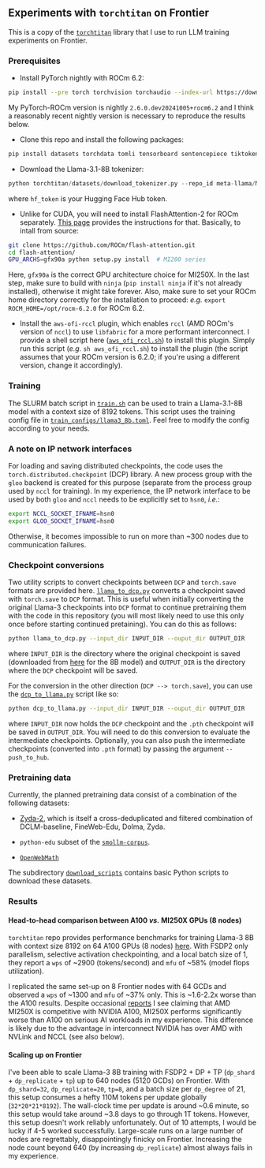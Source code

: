 ## Experiments with `torchtitan` on Frontier

This is a copy of the [`torchtitan`](https://github.com/pytorch/torchtitan) library that I use to run LLM training experiments on Frontier. 

### Prerequisites

* Install PyTorch nightly with ROCm 6.2:
```bash
pip install --pre torch torchvision torchaudio --index-url https://download.pytorch.org/whl/nightly/rocm6.2
```
My PyTorch-ROCm version is nightly `2.6.0.dev20241005+rocm6.2` and I think a reasonably recent nightly version is necessary to reproduce the results below.

* Clone this repo and install the following packages:
```bash
pip install datasets torchdata tomli tensorboard sentencepiece tiktoken blobfile tabulate ninja
``` 

* Download the Llama-3.1-8B tokenizer:

```python 
python torchtitan/datasets/download_tokenizer.py --repo_id meta-llama/Meta-Llama-3.1-8B --tokenizer_path "original" --hf_token=...
```

where `hf_token` is your Hugging Face Hub token.

* Unlike for CUDA, you will need to install FlashAttention-2 for ROCm separately. [This page](https://rocm.docs.amd.com/en/latest/how-to/llm-fine-tuning-optimization/model-acceleration-libraries.html) provides the instructions for that. Basically, to intall from source:

```bash
git clone https://github.com/ROCm/flash-attention.git
cd flash-attention/
GPU_ARCHS=gfx90a python setup.py install  # MI200 series
```
Here, `gfx90a` is the correct GPU architecture choice for MI250X. In the last step, make sure to build with `ninja` (`pip install ninja` if it's not already installed), otherwise it might take forever. Also, make sure to set your ROCm home directory correctly for the installation to proceed: *e.g.* `export ROCM_HOME=/opt/rocm-6.2.0` for ROCm 6.2.

* Install the `aws-ofi-rccl` plugin, which enables `rccl` (AMD ROCm's version of `nccl`) to use `libfabric` for a more performant interconnect. I provide a shell script here ([`aws_ofi_rccl.sh`](https://github.com/eminorhan/frontier-torchtitan/blob/master/aws_ofi_rccl.sh)) to install this plugin. Simply run this script (*e.g.* `sh aws_ofi_rccl.sh`) to install the plugin (the script assumes that your ROCm version is 6.2.0; if you're using a different version, change it accordingly).

### Training

The SLURM batch script in [`train.sh`](https://github.com/eminorhan/frontier-torchtitan/blob/master/train_8B.sh) can be used to train a Llama-3.1-8B model with a context size of 8192 tokens. This script uses the training config file in [`train_configs/llama3_8b.toml`](https://github.com/eminorhan/frontier-torchtitan/blob/master/train_configs/llama3_8b.toml). Feel free to modify the config according to your needs.

### A note on IP network interfaces

For loading and saving distributed checkpoints, the code uses the `torch.distributed.checkpoint` (DCP) library. A new process group with the `gloo` backend is created for this purpose (separate from the process group used by `nccl` for training). In my experience, the IP network interface to be used by both `gloo` and `nccl` needs to be explicitly set to `hsn0`, *i.e.*:
```bash
export NCCL_SOCKET_IFNAME=hsn0
export GLOO_SOCKET_IFNAME=hsn0
```
Otherwise, it becomes impossible to run on more than ~300 nodes due to communication failures.

### Checkpoint conversions

Two utility scripts to convert checkpoints between `DCP` and `torch.save` formats are provided here. [`llama_to_dcp.py`](https://github.com/eminorhan/frontier-torchtitan/blob/master/llama_to_dcp.py) converts a checkpoint saved with `torch.save` to `DCP` format. This is useful when initially converting the original Llama-3 checkpoints into `DCP` format to continue pretraining them with the code in this repository (you will most likely need to use this only once before starting continued pretaining). You can do this as follows:
```bash
python llama_to_dcp.py --input_dir INPUT_DIR --ouput_dir OUTPUT_DIR
```
where `INPUT_DIR` is the directory where the original checkpoint is saved (downloaded from [here](https://huggingface.co/meta-llama/Llama-3.1-8B/tree/main/original) for the 8B model) and `OUTPUT_DIR` is the directory where the `DCP` checkpoint will be saved. 

For the conversion in the other direction (`DCP --> torch.save`), you can use the [`dcp_to_llama.py`](https://github.com/eminorhan/frontier-torchtitan/blob/master/dcp_to_llama.py) script like so:
```bash
python dcp_to_llama.py --input_dir INPUT_DIR --ouput_dir OUTPUT_DIR
```
where `INPUT_DIR` now holds the `DCP` checkpoint and the `.pth` checkpoint will be saved in `OUTPUT_DIR`. You will need to do this conversion to evaluate the intermediate checkpoints. Optionally, you can also push the intermediate checkpoints (converted into `.pth` format) by passing the argument `--push_to_hub`.

### Pretraining data

Currently, the planned pretraining data consist of a combination of the following datasets:

* [Zyda-2](https://huggingface.co/datasets/Zyphra/Zyda-2), which is itself a cross-deduplicated and filtered combination of DCLM-baseline, FineWeb-Edu, Dolma, Zyda.

* `python-edu` subset of the [`smollm-corpus`](https://huggingface.co/datasets/HuggingFaceTB/smollm-corpus).

* [`OpenWebMath`](https://huggingface.co/datasets/open-web-math/open-web-math)

The subdirectory [`download_scripts`](https://github.com/eminorhan/frontier-torchtitan/tree/master/download_scripts) contains basic Python scripts to download these datasets.

### Results

#### Head-to-head comparison between A100 *vs.* MI250X GPUs (8 nodes)
`torchtitan` repo provides performance benchmarks for training Llama-3 8B with context size 8192 on 64 A100 GPUs (8 nodes) [here](https://github.com/pytorch/torchtitan/blob/main/docs/performance.md). With FSDP2 only parallelism, selective activation checkpointing, and a local batch size of 1, they report a `wps` of ~2900 (tokens/second) and `mfu` of ~58% (model flops utilization). 

I replicated the same set-up on 8 Frontier nodes with 64 GCDs and observed a `wps` of ~1300 and `mfu` of ~37% only. This is ~1.6-2.2x worse than the A100 results. Despite occasional [reports](https://www.databricks.com/blog/training-llms-scale-amd-mi250-gpus) I see claiming that AMD MI250X is competitive with NVIDIA A100, MI250X performs significantly worse than A100 on serious AI workloads in my experience. This difference is likely due to the advantage in interconnect NVIDIA has over AMD with NVLink and NCCL (see also below).

#### Scaling up on Frontier
I've been able to scale Llama-3 8B training with FSDP2 + DP + TP (`dp_shard` + `dp_replicate` + `tp`) up to 640 nodes (5120 GCDs) on Frontier. With `dp_shard=32`, `dp_replicate=20`, `tp=8`, and a batch size per `dp_degree` of 21, this setup consumes a hefty 110M tokens per update globally (`32*20*21*8192`). The wall-clock time per update is around ~0.6 minute, so this setup would take around ~3.8 days to go through 1T tokens. However, this setup doesn't work reliably unfortunately. Out of 10 attempts, I would be lucky if 4-5 worked successfully. Large-scale runs on a large number of nodes are regrettably, disappointingly finicky on Frontier. Increasing the node count beyond 640 (by increasing `dp_replicate`) almost always fails in my experience.
